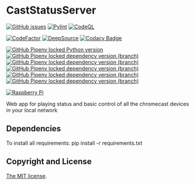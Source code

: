 # CastStatusServer
[![GitHub issues](https://img.shields.io/github/issues/pablosambuco/caststatusserver)](https://github.com/pablosambuco/caststatusserver/issues)
[![Pylint](https://github.com/pablosambuco/caststatusserver/workflows/Pylint/badge.svg)](https://github.com/pablosambuco/caststatusserver/actions?query=workflow%3APylint)
[![CodeQL](https://github.com/pablosambuco/caststatusserver/workflows/CodeQL/badge.svg)](https://github.com/pablosambuco/caststatusserver/actions?query=workflow%3ACodeQL)

[![CodeFactor](https://www.codefactor.io/repository/github/pablosambuco/caststatusserver/badge)](https://www.codefactor.io/repository/github/pablosambuco/caststatusserver)
[![DeepSource](https://deepsource.io/gh/pablosambuco/caststatusserver.svg/?label=active+issues&show_trend=true&token=TZUqI67v6vjM13ne8RAi2fcs)](https://deepsource.io/gh/pablosambuco/caststatusserver)
[![Codacy Badge](https://app.codacy.com/project/badge/Grade/544303f117224475bbc92364a2d389c9)](https://www.codacy.com/gh/pablosambuco/caststatusserver/dashboard)

[![GitHub Pipenv locked Python version](https://img.shields.io/github/pipenv/locked/python-version/pablosambuco/caststatusserver?logo=python&logoColor=white)](https://www.python.org/)
[![GitHub Pipenv locked dependency version (branch)](https://img.shields.io/github/pipenv/locked/dependency-version/pablosambuco/caststatusserver/bottle/master)](https://bottlepy.org/) 
[![GitHub Pipenv locked dependency version (branch)](https://img.shields.io/github/pipenv/locked/dependency-version/pablosambuco/caststatusserver/pychromecast/master?logo=google-chrome&logoColor=white)](https://github.com/home-assistant-libs/pychromecast)
[![GitHub Pipenv locked dependency version (branch)](https://img.shields.io/github/pipenv/locked/dependency-version/pablosambuco/caststatusserver/gevent-websocket/master)](https://gitlab.com/noppo/gevent-websocket)
[![GitHub Pipenv locked dependency version (branch)](https://img.shields.io/github/pipenv/locked/dependency-version/pablosambuco/caststatusserver/gevent/master)](http://www.gevent.org/)
[![GitHub Pipenv locked dependency version (branch)](https://img.shields.io/github/pipenv/locked/dependency-version/pablosambuco/caststatusserver/werkzeug/master)](https://github.com/pallets/werkzeug)

[![Raspberry Pi](https://img.shields.io/badge/gadget-Raspberry%20Pi-red.svg?logo=raspberry-pi&logoColor=white)](https://www.raspberrypi.org)

Web app for playing status and basic control of all the chromecast devices in your local network

## Dependencies

To install all requirements: pip install -r requirements.txt

## Copyright and License

[The MIT license](LICENSE).
